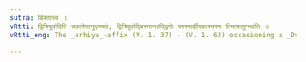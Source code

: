 ```yaml
---
sutra: बिस्ताच्च ॥
vRtti: द्वित्रिपूर्वादिति चकारेणानुकृष्यते, द्वित्रिपूर्वाद्बिस्तान्ताद्द्विगोः परस्यार्हीयप्रत्ययस्य विभाषालुग्भवति ॥
vRtti_eng: The _arhiya_-affix (V. 1. 37) - (V. 1. 63) occasioning a _Dvigu_ compound, is optionally elided after the word _bista_, preceded by _dvi_ or _tri_.

---
```

